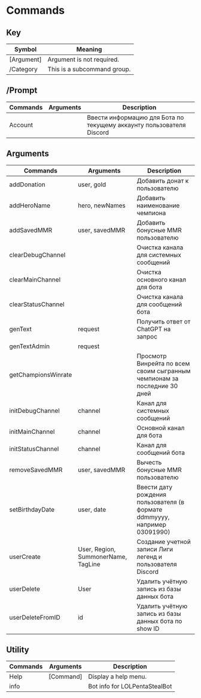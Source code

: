 # Commands

## Key 
| Symbol      | Meaning                        |
|-------------|--------------------------------|
| [Argument]  | Argument is not required.      |
| /Category   | This is a subcommand group.    |

## /Prompt
| Commands | Arguments | Description                                                          |
|----------|-----------|----------------------------------------------------------------------|
| Account  |           | Ввести информацию для Бота по текущему аккаунту пользователя Discord |

## Arguments
| Commands            | Arguments                           | Description                                                               |
|---------------------|-------------------------------------|---------------------------------------------------------------------------|
| addDonation         | user, gold                          | Добавить донат к пользователю                                             |
| addHeroName         | hero, newNames                      | Добавить наименование чемпиона                                            |
| addSavedMMR         | user, savedMMR                      | Добавить бонусные MMR пользователю                                        |
| clearDebugChannel   |                                     | Очистка канала для системных сообщений                                    |
| clearMainChannel    |                                     | Очистка основного канал для бота                                          |
| clearStatusChannel  |                                     | Очистка канала для сообщений бота                                         |
| genText             | request                             | Получить ответ от ChatGPT на запрос                                       |
| genTextAdmin        | request                             |                                                                           |
| getChampionsWinrate |                                     | Просмотр Винрейта по всем своим сыгранным чемпионам за последние 30 дней  |
| initDebugChannel    | channel                             | Канал для системных сообщений                                             |
| initMainChannel     | channel                             | Основной канал для бота                                                   |
| initStatusChannel   | channel                             | Канал для сообщений бота                                                  |
| removeSavedMMR      | user, savedMMR                      | Вычесть бонусные MMR пользователю                                         |
| setBirthdayDate     | user, date                          | Ввести дату рождения пользователя (в формате ddmmyyyy, например 03091990) |
| userCreate          | User, Region, SummonerName, TagLine | Создание учетной записи Лиги легенд и пользователя Discord                |
| userDelete          | User                                | Удалить учётную запись из базы данных бота                                |
| userDeleteFromID    | id                                  | Удалить учётную запись из базы данных бота по show ID                     |

## Utility
| Commands | Arguments | Description                   |
|----------|-----------|-------------------------------|
| Help     | [Command] | Display a help menu.          |
| info     |           | Bot info for LOLPentaStealBot |

